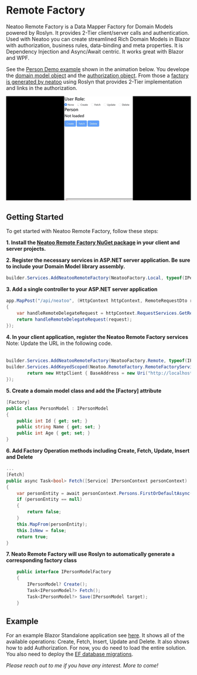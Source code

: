 # Remote Factory
Neatoo Remote Factory is a Data Mapper Factory for Domain Models powered by Roslyn. It provides 2-Tier client/server calls and authentication. Used with Neatoo you can create streamlined Rich Domain Models in Blazor with authorization, business rules, data-binding and meta properties. It is Dependency Injection and Async/Await centric. It works great with Blazor and WPF. 

See the [Person Demo example](https://github.com/NeatooDotNet/RemoteFactory/tree/main/src/Examples/Person) shown in the animation below. You develope the [domain model object](https://github.com/NeatooDotNet/RemoteFactory/blob/main/src/Examples/Person/Person.DomainModel/PersonModel.cs) and the [authorization object](https://github.com/NeatooDotNet/RemoteFactory/blob/main/src/Examples/Person/Person.DomainModel/PersonModelAuth.cs). From those a [factory is generated by neatoo](https://github.com/NeatooDotNet/RemoteFactory/blob/main/src/Examples/Person/Person.DomainModel/Generated/Neatoo.RemoteFactory.FactoryGenerator/Neatoo.RemoteFactory.FactoryGenerator.FactoryGenerator/Person.DomainModel.PersonModelFactory.g.cs) using Roslyn that provides 2-Tier implementation and links in the authorization.

![Person Demo Gif](https://github.com/NeatooDotNet/RemoteFactory/blob/main/RemoteFactory%20Person.gif "Person Demo")

## Getting Started

To get started with Neatoo Remote Factory, follow these steps:

__1. Install the [Neatoo Remote Factory NuGet package](https://www.nuget.org/packages/Neatoo.RemoteFactory) in your client and server projects.__

__2. Register the necessary services in ASP.NET server application. Be sure to include your Domain Model library assembly.__

```csharp
builder.Services.AddNeatooRemoteFactory(NeatooFactory.Local, typeof(IPersonModel).Assembly);
```

__3. Add a single controller to your ASP.NET server application__

```csharp
app.MapPost("/api/neatoo", (HttpContext httpContext, RemoteRequestDto request) =>
{
	var handleRemoteDelegateRequest = httpContext.RequestServices.GetRequiredService<HandleRemoteDelegateRequest>();
	return handleRemoteDelegateRequest(request);
});
```

__4. In your client application, register the Neatoo Remote Factory services__
	Note: Update the URL in the following code.
```csharp

builder.Services.AddNeatooRemoteFactory(NeatooFactory.Remote, typeof(IPersonModel).Assembly);
builder.Services.AddKeyedScoped(Neatoo.RemoteFactory.RemoteFactoryServices.HttpClientKey, (sp, key) => {
		return new HttpClient { BaseAddress = new Uri("http://localhost:5183/") };
});
```


__5. Create a domain model class and add the [Factory] attribute__
```csharp
[Factory]
public class PersonModel : IPersonModel
{
	public int Id { get; set; }
	public string Name { get; set; }
	public int Age { get; set; }
}
```

__6. Add Factory Operation methods including Create, Fetch, Update, Insert and Delete__
```csharp
...
[Fetch]
public async Task<bool> Fetch([Service] IPersonContext personContext)
{
	var personEntity = await personContext.Persons.FirstOrDefaultAsync(x => x.Id == 1);
	if (personEntity == null)
	{
		return false;
	}
	this.MapFrom(personEntity);
	this.IsNew = false;
	return true;
}
```
__7. Neato Remote Factory will use Roslyn to automatically generate a corresponding factory class__

```csharp
    public interface IPersonModelFactory
    {
        IPersonModel? Create();
        Task<IPersonModel?> Fetch();
        Task<IPersonModel?> Save(IPersonModel target);
    }
```

## Example
For an example Blazor Standalone application see [here](https://github.com/NeatooDotNet/RemoteFactory/tree/main/src/Examples/Person).
It shows all of the available operations: Create, Fetch, Insert, Update and Delete.
It also shows how to add Authorization.
For now, you do need to load the entire solution. You also need to deploy the [EF database migrations](https://learn.microsoft.com/en-us/ef/core/managing-schemas/migrations/applying?tabs=dotnet-core-cli#tabpanel_3_dotnet-core-cli). 

_Please reach out to me if you have any interest. More to come!_
